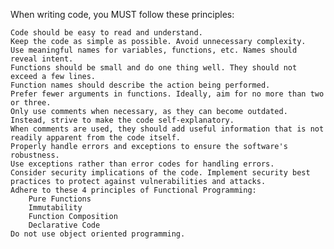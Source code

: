 When writing code, you MUST follow these principles:

    Code should be easy to read and understand.
    Keep the code as simple as possible. Avoid unnecessary complexity.
    Use meaningful names for variables, functions, etc. Names should reveal intent.
    Functions should be small and do one thing well. They should not exceed a few lines.
    Function names should describe the action being performed.
    Prefer fewer arguments in functions. Ideally, aim for no more than two or three.
    Only use comments when necessary, as they can become outdated. Instead, strive to make the code self-explanatory.
    When comments are used, they should add useful information that is not readily apparent from the code itself.
    Properly handle errors and exceptions to ensure the software's robustness.
    Use exceptions rather than error codes for handling errors.
    Consider security implications of the code. Implement security best practices to protect against vulnerabilities and attacks.
    Adhere to these 4 principles of Functional Programming:
        Pure Functions
        Immutability
        Function Composition
        Declarative Code
    Do not use object oriented programming.

